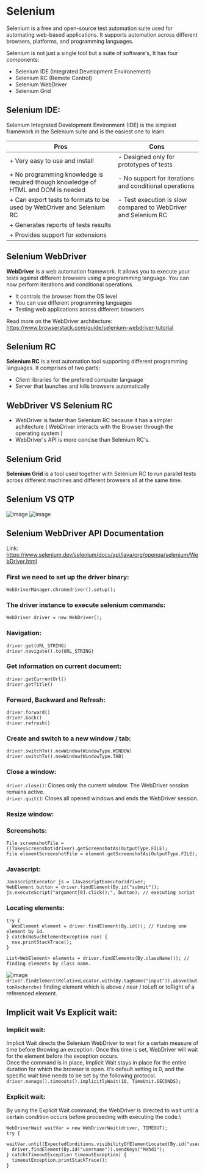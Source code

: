 # Selenium
Selenium is a free and open-source test automation suite used for automating web-based applications. 
It supports automation across different browsers, platforms, and programming languages.

Selenium is not just a single tool but a suite of software's, It has four components:
  - Selenium IDE (Integrated Development Environement)
  - Selenium RC (Remote Control)
  - Selenium WebDriver
  - Selenium Grid
  
  
## Selenium IDE:
Selenium Integrated Development Environment (IDE) is the simplest framework in the Selenium suite and is the easiest one to learn.

  |                       Pros                             |                                Cons                                |
  | ------------------------------------------------------ | ------------------------------------------------------------------ |
  | + Very easy to use and install                         |     - Designed only for prototypes of tests                        | 
  | + No programming knowledge is required though knowledge of HTML and DOM is needed         |     - No support for iterations and conditional operations         | 
  | + Can export tests to formats to be used by WebDriver and Selenium RC    |     - Test execution is slow compared to WebDriver and Selenium RC                  |                                                                           
  | + Generates reports of tests results                   |                                                                    |
  | + Provides support for extensions                      |                                                                    |     

    
## Selenium WebDriver
**WebDriver** is a web automation framework.
It allows you to execute your tests against different browsers using a programming language. You can now perform iterations and conditional operations.

  - It controls the browser from the OS level
  - You can use different programming languages
  - Testing web applications across different browsers
  
Read more on the WebDriver architecture: https://www.browserstack.com/guide/selenium-webdriver-tutorial

## Selenium RC
**Selenium RC** is a test automation tool supporting different programming languages.
It comprises of two parts: 
  - Client libraries for the prefered computer language
  - Server that launches and kills browsers automatically
  
## WebDriver VS Selenium RC
  - WebDriver is faster than Selenium RC because it has a simpler achitecture ( WebDriver interacts with the Browser through the operating system )
  - WebDriver's API is more concise than Selenium RC's.
  
## Selenium Grid
  **Selenium Grid** is a tool used together with Selenium RC to run parallel tests across different machines and different browsers all at the same time. 
  

## Selenium VS QTP
![image](https://user-images.githubusercontent.com/53980293/147346403-29f54da3-ead3-4561-b8f0-4d8233879400.png)
![image](https://user-images.githubusercontent.com/53980293/147346463-afea20f1-69fc-477c-afc6-c5602568c25d.png)


## Selenium WebDriver API Documentation
Link: https://www.selenium.dev/selenium/docs/api/java/org/openqa/selenium/WebDriver.html

### First we need to set up the driver binary:
`WebDriverManager.chromedriver().setup();`

### The driver instance to execute selenium commands:
`WebDriver driver = new WebDriver();`

### Navigation:
`driver.get(URL_STRING)`\
`driver.navigate().to(URL_STRING)`

### Get information on current document:
`driver.getCurrentUrl()`\
`driver.getTitle()`

### Forward, Backward and Refresh:
`driver.forward()`\
`driver.back()`\
`driver.refresh()`

### Create and switch to a new window / tab:
`driver.switchTo().newWindow(WindowType.WINDOW)`\
`driver.switchTo().newWindow(WindowType.TAB)`

### Close a window:
`driver.close()`: Closes only the current window. The WebDriver session remains active.\
`driver.quit()`: Closes all opened windows and ends the WebDriver session.

### Resize window:


### Screenshots:
```
File screenshotFile = ((TakesScreenshot)driver).getScreenshotAs(OutputType.FILE);
File elementScreenshotFile = element.getScreenshotAs(OutputType.FILE);
```

### Javascript:
```
JavascriptExecutor js = (JavascriptExecutor)driver;
WebElement button = driver.findElement(By.id("submit"));
js.executeScript("argument[0].click();", button); // executing script
```

### Locating elements:
```
try {
  WebElement element = driver.findElement(By.id()); // finding one element by id.
} catch(NoSuchElementException nse) {
  nse.printStackTrace();
}
```
```
List<WebElement> elements = driver.findElements(By.className()); // finding elements by class name.
```
![image](https://user-images.githubusercontent.com/53980293/147493762-5820efa0-6917-4197-9d0d-57ee7784f95d.png)
`driver.findElement(RelativeLocator.with(By.tagName("input")).above(buttonRecherche)` finding element which is above / near / toLeft or toRight of a referenced element.

## Implicit wait Vs Explicit wait:
### Implicit wait:
Implicit Wait directs the Selenium WebDriver to wait for a certain measure of time before throwing an exception. Once this time is set, WebDriver will wait for the element before the exception occurs.\
Once the command is in place, Implicit Wait stays in place for the entire duration for which the browser is open. It’s default setting is 0, and the specific wait time needs to be set by the following protocol.\
`driver.manage().timeouts().implicitlyWait(10, TimeUnit.SECONDS);`

### Explicit wait:
By using the Explicit Wait command, the WebDriver is directed to wait until a certain condition occurs before proceeding with executing the code.\
```
WebDriverWait waitVar = new WebDriverWait(driver, TIMEOUT);
try {
  waitVar.until(ExpectedConditions.visibilityOfElementLocated(By.id("username")));
  driver.findElement(By.id("username")).sendKeys("Mehdi");
} catch(TimeoutException timeoutException) {
  timeoutException.printStackTrace();
}
```



